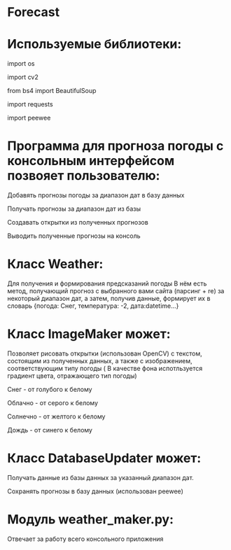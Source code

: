 # Forecast
# Используемые библиотеки:
import os

import cv2

from bs4 import BeautifulSoup

import requests

import peewee

# Программа для прогноза погоды с консольным интерфейсом позвояет пользователю:
Добавять прогнозы погоды за диапазон дат в базу данных

Получать прогнозы за диапазон дат из базы

Создавать открытки из полученных прогнозов

Выводить полученные прогнозы на консоль

# Класс Weather:
Для получения и формирования предсказаний погоды
В нём есть метод, получающий прогноз с выбранного вами сайта (парсинг + re) за некоторый диапазон дат, а затем, получив данные, формирует их в словарь {погода: Снег, температура: -2, дата:datetime...}

# Класс ImageMaker может:
Позволяет рисовать открытки (использован OpenCV) с текстом, состоящим из полученных данных, а также с изображением, соответствующим типу погоды ( В качестве фона испотльзуется градиент цвета, отражающего тип погоды)

Снег - от голубого к белому

Облачно - от серого к белому

Солнечно - от желтого к белому

Дождь - от синего к белому

# Класс DatabaseUpdater может:
Получать данные из базы данных за указанный диапазон дат.

Сохранять прогнозы в базу данных (использован peewee)
# Модуль weather_maker.py:
Отвечает за работу всего консольного приложения
